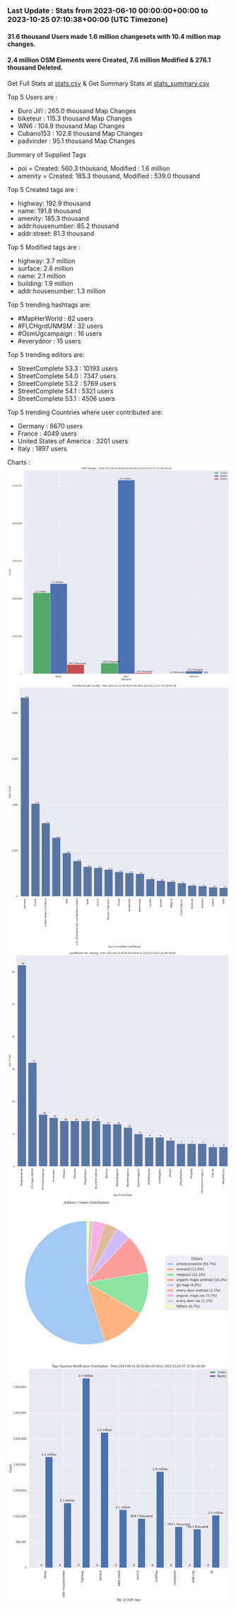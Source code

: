### Last Update : Stats from 2023-06-10 00:00:00+00:00 to 2023-10-25 07:10:38+00:00 (UTC Timezone)

#### 31.6 thousand Users made 1.6 million changesets with 10.4 million map changes.
#### 2.4 million OSM Elements were Created, 7.6 million Modified & 276.1 thousand Deleted.
Get Full Stats at [stats.csv](/stats/fieldmappers/Daily/stats.csv)
 & Get Summary Stats at [stats_summary.csv](/stats/fieldmappers/Daily/stats_summary.csv)

Top 5 Users are : 
- Đuro Jiří : 265.0 thousand Map Changes
- biketeur : 115.3 thousand Map Changes
- WN6 : 104.9 thousand Map Changes
- Cubano153 : 102.8 thousand Map Changes
- padvinder : 95.1 thousand Map Changes

Summary of Supplied Tags
- poi = Created: 560.3 thousand, Modified : 1.6 million
- amenity = Created: 185.3 thousand, Modified : 539.0 thousand


Top 5 Created tags are :
- highway: 192.9 thousand
- name: 191.8 thousand
- amenity: 185.3 thousand
- addr:housenumber: 85.2 thousand
- addr:street: 81.3 thousand


Top 5 Modified tags are :
- highway: 3.7 million
- surface: 2.6 million
- name: 2.1 million
- building: 1.9 million
- addr:housenumber: 1.3 million


Top 5 trending hashtags are:
- #MapHerWorld : 62 users
- #FLCHgrdUNMSM : 32 users
- #OsmUgcampaign : 16 users
- #everydoor : 15 users


Top 5 trending editors are:
- StreetComplete 53.3 : 10193 users
- StreetComplete 54.0 : 7347 users
- StreetComplete 53.2 : 5769 users
- StreetComplete 54.1 : 5321 users
- StreetComplete 53.1 : 4506 users


Top 5 trending Countries where user contributed are:
- Germany : 8670 users
- France : 4049 users
- United States of America : 3201 users
- Italy : 1897 users


 Charts : 
![Alt text](./stats_osm_changes.png) 
![Alt text](./stats_users_per_country.png) 
![Alt text](./stats_users_per_hashtag.png) 
![Alt text](./stats_editors_pie_chart.png) 
![Alt text](./stats_tags.png) 
